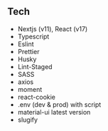 ## Tech
- Nextjs (v11), React (v17)
- Typescript
- Eslint
- Prettier
- Husky
- Lint-Staged
- SASS
- axios
- moment
- react-cookie
- .env (dev & prod) with script
- material-ui latest version
- slugify